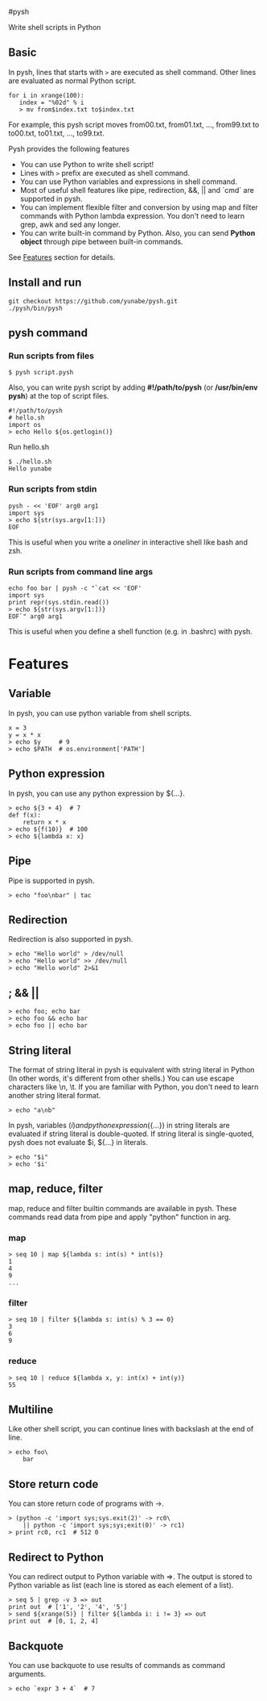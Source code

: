 #pysh

Write shell scripts in Python

## Basic
In pysh, lines that starts with `>` are executed as shell command.
Other lines are evaluated as normal Python script.

    for i in xrange(100):
       index = "%02d" % i
       > mv from$index.txt to$index.txt

For example, this pysh script moves from00.txt, from01.txt, …, from99.txt to
to00.txt, to01.txt, …, to99.txt.

Pysh provides the following features

* You can use Python to write shell script!
* Lines with `>` prefix are executed as shell command.
* You can use Python variables and expressions in shell command.
* Most of useful shell features like pipe, redirection,
  &&, || and \`cmd\` are supported in pysh.
* You can implement flexible filter and conversion by using
  map and filter commands with Python lambda expression.
  You don't need to learn grep, awk and sed any longer.
* You can write built-in command by Python.
  Also, you can send **Python object** through pipe between built-in commands.

See [Features](#features) section for details.
    
## Install and run

    git checkout https://github.com/yunabe/pysh.git
    ./pysh/bin/pysh

## pysh command
### Run scripts from files

    $ pysh script.pysh

Also, you can write pysh script by adding **#!/path/to/pysh**
(or **/usr/bin/env pysh**) at the top of script files.

    #!/path/to/pysh
    # hello.sh
    import os
    > echo Hello ${os.getlogin()}

Run hello.sh

    $ ./hello.sh
    Hello yunabe

### Run scripts from stdin

    pysh - << 'EOF' arg0 arg1
    import sys
    > echo ${str(sys.argv[1:])}
    EOF

This is useful when you write a *oneliner* in interactive shell like bash and zsh.

### Run scripts from command line args

    echo foo bar | pysh -c "`cat << 'EOF'
    import sys
    print repr(sys.stdin.read())
    > echo ${str(sys.argv[1:])}
    EOF`" arg0 arg1
    
This is useful when you define a shell function (e.g. in .bashrc) with pysh.

# <a name="features">Features</a>
## Variable
In pysh, you can use python variable from shell scripts.

    x = 3
    y = x * x
    > echo $y     # 9
    > echo $PATH  # os.environment['PATH']

## Python expression
In pysh, you can use any python expression by ${…}.

    > echo ${3 + 4}  # 7
    def f(x):
        return x * x
    > echo ${f(10)}  # 100
    > echo ${lambda x: x}

## Pipe
Pipe is supported in pysh.

    > echo "foo\nbar" | tac

## Redirection
Redirection is also supported in pysh.

    > echo "Hello world" > /dev/null
    > echo "Hello world" >> /dev/null
    > echo "Hello world" 2>&1

## ; && ||

    > echo foo; echo bar
    > echo foo && echo bar
    > echo foo || echo bar

## String literal
The format of string literal in pysh is equivalent with
string literal in Python
(In other words, it's different from other shells.)
You can use escape characters like \n, \t.
If you are familiar with Python, you don't need to learn another
string literal format.

    > echo "a\nb"

In pysh, variables ($i) and python expression (${…}) in string literals
are evaluated if string literal is double-quoted.
If string literal is single-quoted, pysh does not evaluate $i, ${…} in literals.
    
    > echo "$i"
    > echo '$i'

## map, reduce, filter
map, reduce and filter builtin commands are available in pysh.
These commands read data from pipe and apply "python" function in arg.

### map

    > seq 10 | map ${lambda s: int(s) * int(s)}
    1
    4
    9
    ...

### filter

    > seq 10 | filter ${lambda s: int(s) % 3 == 0}
    3
    6
    9

### reduce

    > seq 10 | reduce ${lambda x, y: int(x) + int(y)}
    55

## Multiline
Like other shell script, you can continue lines
with backslash at the end of line.

    > echo foo\
        bar

## Store return code
You can store return code of programs with ->.

    > (python -c 'import sys;sys.exit(2)' -> rc0\
        || python -c 'import sys;sys;exit(0)' -> rc1)
    > print rc0, rc1  # 512 0

## Redirect to Python
You can redirect output to Python variable with =>.
The output is stored to Python variable as list
(each line is stored as each element of a list).

    > seq 5 | grep -v 3 => out
    print out  # ['1', '2', '4', '5']
    > send ${xrange(5)} | filter ${lambda i: i != 3} => out
    print out  # [0, 1, 2, 4]
    
## Backquote
You can use backquote to use results of commands as command arguments.

    > echo `expr 3 + 4`  # 7
